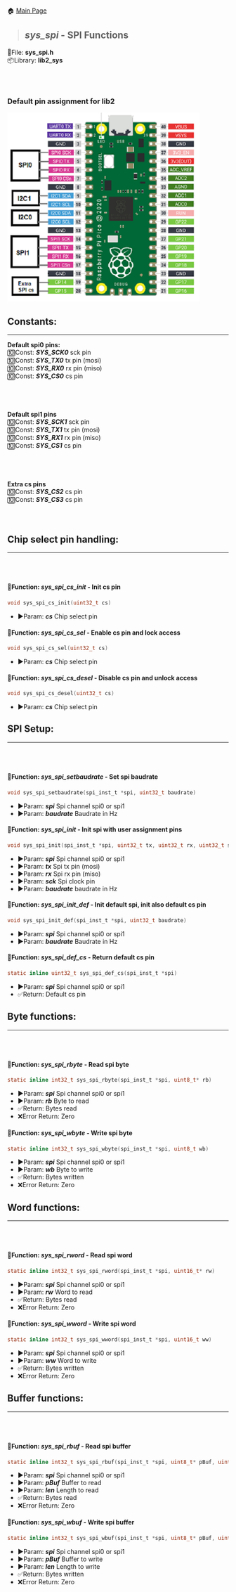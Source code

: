 🏠 [Main Page](../README.md) <br>
>##  ***sys_spi*** - SPI Functions
💾File: **sys_spi.h** <br>
📦Library: **lib2_sys** <br>
######  <br>
### Default pin assignment for lib2 <br>
![image](images/pico-pinout.png) <br>
## **Constants:** <br>
--- 
**Default spi0 pins:** <br>
🔟Const:  ***SYS_SCK0*** sck pin <br>
🔟Const:  ***SYS_TX0*** tx pin (mosi) <br>
🔟Const:  ***SYS_RX0*** rx pin (miso) <br>
🔟Const:  ***SYS_CS0*** cs pin <br>
######  <br>
**Default spi1 pins** <br>
🔟Const:  ***SYS_SCK1*** sck pin <br>
🔟Const:  ***SYS_TX1*** tx pin (mosi) <br>
🔟Const:  ***SYS_RX1*** rx pin (miso) <br>
🔟Const:  ***SYS_CS1*** cs pin <br>
######  <br>
**Extra cs pins** <br>
🔟Const:  ***SYS_CS2*** cs pin <br>
🔟Const:  ***SYS_CS3*** cs pin <br>
######  <br>
## **Chip select pin handling:** <br>
--- 
######  <br>
#### 💠Function:  ***sys_spi_cs_init*** - Init cs pin
```c 
void sys_spi_cs_init(uint32_t cs)
```
- ▶️Param:  ***cs*** Chip select pin <br>

#### 💠Function:  ***sys_spi_cs_sel*** - Enable cs pin and lock access
```c 
void sys_spi_cs_sel(uint32_t cs)
```
- ▶️Param:  ***cs*** Chip select pin <br>

#### 💠Function:  ***sys_spi_cs_desel*** - Disable cs pin and unlock access
```c 
void sys_spi_cs_desel(uint32_t cs)
```
- ▶️Param:  ***cs*** Chip select pin <br>

## **SPI Setup:** <br>
--- 
######  <br>
#### 💠Function:  ***sys_spi_setbaudrate*** - Set spi baudrate
```c 
void sys_spi_setbaudrate(spi_inst_t *spi, uint32_t baudrate)
```
- ▶️Param:  ***spi*** Spi channel spi0 or spi1 <br>
- ▶️Param:  ***baudrate*** Baudrate in Hz <br>

#### 💠Function:  ***sys_spi_init*** - Init spi with user assignment pins
```c 
void sys_spi_init(spi_inst_t *spi, uint32_t tx, uint32_t rx, uint32_t sck, uint32_t baudrate)
```
- ▶️Param:  ***spi*** Spi channel spi0 or spi1 <br>
- ▶️Param:  ***tx*** Spi tx pin (mosi) <br>
- ▶️Param:  ***rx*** Spi rx pin (miso) <br>
- ▶️Param:  ***sck*** Spi clock pin <br>
- ▶️Param:  ***baudrate*** baudrate in Hz <br>

#### 💠Function:  ***sys_spi_init_def*** - Init default spi, init also default cs pin
```c 
void sys_spi_init_def(spi_inst_t *spi, uint32_t baudrate)
```
- ▶️Param:  ***spi*** Spi channel spi0 or spi1 <br>
- ▶️Param:  ***baudrate*** Baudrate in Hz <br>

#### 💠Function:  ***sys_spi_def_cs*** - Return default cs pin
```c 
static inline uint32_t sys_spi_def_cs(spi_inst_t *spi)
```
- ▶️Param:  ***spi*** Spi channel spi0 or spi1 <br>
- ✅Return: Default cs pin <br>

## **Byte functions:** <br>
--- 
######  <br>
#### 💠Function:  ***sys_spi_rbyte*** - Read spi byte
```c 
static inline int32_t sys_spi_rbyte(spi_inst_t *spi, uint8_t* rb)
```
- ▶️Param:  ***spi*** Spi channel spi0 or spi1 <br>
- ▶️Param:  ***rb*** Byte to read <br>
- ✅Return: Bytes read <br>
- ❌Error Return: Zero <br>

#### 💠Function:  ***sys_spi_wbyte*** - Write spi byte
```c 
static inline int32_t sys_spi_wbyte(spi_inst_t *spi, uint8_t wb)
```
- ▶️Param:  ***spi*** Spi channel spi0 or spi1 <br>
- ▶️Param:  ***wb*** Byte to write <br>
- ✅Return: Bytes written <br>
- ❌Error Return: Zero <br>

## **Word functions:** <br>
--- 
######  <br>
#### 💠Function:  ***sys_spi_rword*** - Read spi word
```c 
static inline int32_t sys_spi_rword(spi_inst_t *spi, uint16_t* rw)
```
- ▶️Param:  ***spi*** Spi channel spi0 or spi1 <br>
- ▶️Param:  ***rw*** Word to read <br>
- ✅Return: Bytes read <br>
- ❌Error Return: Zero <br>

#### 💠Function:  ***sys_spi_wword*** - Write spi word
```c 
static inline int32_t sys_spi_wword(spi_inst_t *spi, uint16_t ww)
```
- ▶️Param:  ***spi*** Spi channel spi0 or spi1 <br>
- ▶️Param:  ***ww*** Word to write <br>
- ✅Return: Bytes written <br>
- ❌Error Return: Zero <br>

## **Buffer functions:** <br>
--- 
######  <br>
#### 💠Function:  ***sys_spi_rbuf*** - Read spi buffer
```c 
static inline int32_t sys_spi_rbuf(spi_inst_t *spi, uint8_t* pBuf, uint16_t len)
```
- ▶️Param:  ***spi*** Spi channel spi0 or spi1 <br>
- ▶️Param:  ***pBuf*** Buffer to read <br>
- ▶️Param:  ***len*** Length to read <br>
- ✅Return: Bytes read <br>
- ❌Error Return: Zero <br>

#### 💠Function:  ***sys_spi_wbuf*** - Write spi buffer
```c 
static inline int32_t sys_spi_wbuf(spi_inst_t *spi, uint8_t* pBuf, uint16_t len)
```
- ▶️Param:  ***spi*** Spi channel spi0 or spi1 <br>
- ▶️Param:  ***pBuf*** Buffer to write <br>
- ▶️Param:  ***len*** Length to write <br>
- ✅Return: Bytes written <br>
- ❌Error Return: Zero <br>

